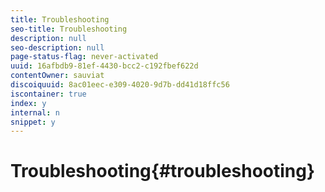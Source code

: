 ```yaml
---
title: Troubleshooting
seo-title: Troubleshooting
description: null
seo-description: null
page-status-flag: never-activated
uuid: 16afbdb9-81ef-4430-bcc2-c192fbef622d
contentOwner: sauviat
discoiquuid: 8ac01eec-e309-4020-9d7b-dd41d18ffc56
iscontainer: true
index: y
internal: n
snippet: y
---
```


# Troubleshooting{#troubleshooting}

